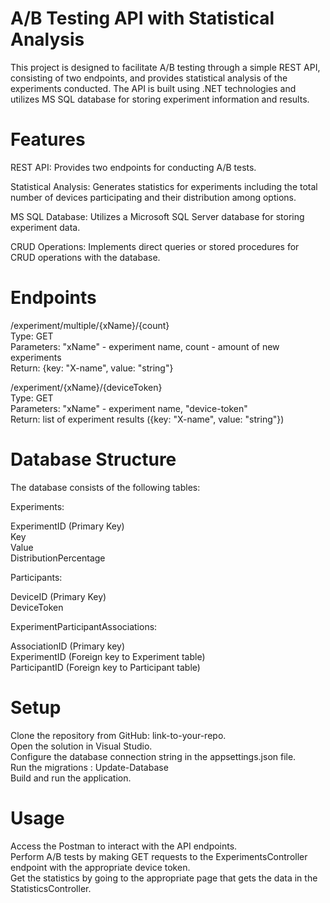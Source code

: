 # A/B Testing API with Statistical Analysis

This project is designed to facilitate A/B testing through a simple REST API, consisting of two endpoints, and provides statistical analysis of the experiments conducted. The API is built using .NET technologies and utilizes MS SQL database for storing experiment information and results.

# Features
REST API: Provides two endpoints for conducting A/B tests. <br>

Statistical Analysis: Generates statistics for experiments including the total number of devices participating and their distribution among options. <br>

MS SQL Database: Utilizes a Microsoft SQL Server database for storing experiment data. <br>

CRUD Operations: Implements direct queries or stored procedures for CRUD operations with the database.

# Endpoints
/experiment/multiple/{xName}/{count} <br>
Type: GET <br>
Parameters: "xName" - experiment name, count - amount of new experiments <br>
Return: {key: "X-name", value: "string"} <br>

/experiment/{xName}/{deviceToken} <br>
Type: GET <br>
Parameters: "xName" - experiment name, "device-token" <br>
Return: list of experiment results ({key: "X-name", value: "string"}) <br>


# Database Structure
The database consists of the following tables: <br>

Experiments:

ExperimentID (Primary Key)<br>
Key<br>
Value <br>
DistributionPercentage<br>

Participants:<br>

DeviceID (Primary Key)<br>
DeviceToken<br>

ExperimentParticipantAssociations:<br>

AssociationID (Primary key) <br>
ExperimentID (Foreign key to Experiment table) <br>
ParticipantID (Foreign key to Participant table) <br>

# Setup
Clone the repository from GitHub: link-to-your-repo.<br>
Open the solution in Visual Studio.<br>
Configure the database connection string in the appsettings.json file.<br>
Run the migrations : Update-Database<br>
Build and run the application.<br>

# Usage
Access the Postman to interact with the API endpoints.<br>
Perform A/B tests by making GET requests to the ExperimentsController endpoint with the appropriate device token.<br>
Get the statistics by going to the appropriate page that gets the data in the StatisticsController.<br>
